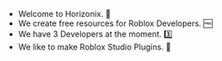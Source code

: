 - Welcome to Horizonix. 👋
- We create free resources for Roblox Developers. 🆓
- We have 3 Developers at the moment. 3️⃣
- We like to make Roblox Studio Plugins. 🔌
